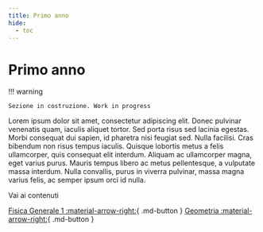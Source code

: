 ```yaml
---
title: Primo anno
hide:
  - toc
---
```


# Primo anno

!!! warning

    Sezione in costruzione. Work in progress

Lorem ipsum dolor sit amet, consectetur adipiscing elit. Donec pulvinar venenatis quam, iaculis aliquet tortor. Sed porta risus sed lacinia egestas. Morbi consequat dui sapien, id pharetra nisi feugiat sed. Nulla facilisi. Cras bibendum non risus tempus iaculis. Quisque lobortis metus a felis ullamcorper, quis consequat elit interdum. Aliquam ac ullamcorper magna, eget varius purus. Mauris tempus libero ac metus pellentesque, a vulputate massa interdum. Nulla convallis, purus in viverra pulvinar, massa magna varius felis, ac semper ipsum orci id nulla. 

Vai ai contenuti 

[Fisica Generale 1 :material-arrow-right:](../fisica-1/index.md){ .md-button }
[Geometria :material-arrow-right:](../geometria/index.md){ .md-button }